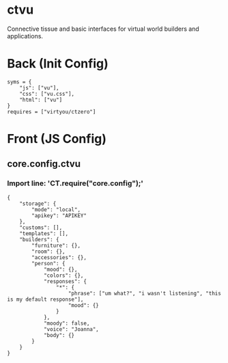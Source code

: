 # ctvu
Connective tissue and basic interfaces for virtual world builders and applications.


# Back (Init Config)

    syms = {
    	"js": ["vu"],
    	"css": ["vu.css"],
    	"html": ["vu"]
    }
    requires = ["virtyou/ctzero"]

# Front (JS Config)

## core.config.ctvu
### Import line: 'CT.require("core.config");'
    {
        "storage": {
            "mode": "local",
            "apikey": "APIKEY"
        },
        "customs": [],
        "templates": [],
        "builders": {
            "furniture": {},
            "room": {},
            "accessories": {},
            "person": {
                "mood": {},
                "colors": {},
                "responses": {
                    "*": {
                        "phrase": ["um what?", "i wasn't listening", "this is my default response"],
                        "mood": {}
                    }
                },
                "moody": false,
                "voice": "Joanna",
                "body": {}
            }
        }
    }